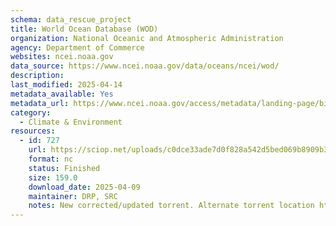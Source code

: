 ```yaml
---
schema: data_rescue_project 
title: World Ocean Database (WOD)
organization: National Oceanic and Atmospheric Administration
agency: Department of Commerce
websites: ncei.noaa.gov
data_source: https://www.ncei.noaa.gov/data/oceans/ncei/wod/
description: 
last_modified: 2025-04-14
metadata_available: Yes
metadata_url: https://www.ncei.noaa.gov/access/metadata/landing-page/bin/iso?id=gov.noaa.nodcNCEI-WOD
category:
  - Climate & Environment 
resources:
  - id: 727
    url: https://sciop.net/uploads/c0dce33ade7d0f828a542d5bed069b8909b3ee87
    format: nc
    status: Finished
    size: 159.0
    download_date: 2025-04-09
    maintainer: DRP, SRC
    notes: New corrected/updated torrent. Alternate torrent location https://academictorrents.com/details/c0dce33ade7d0f828a542d5bed069b8909b3ee87
---
```

